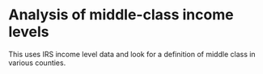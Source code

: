 # Analysis of middle-class income levels

This uses IRS income level data and look for a definition of middle class in various counties.
